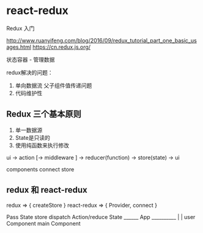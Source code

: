 # react-redux

Redux 入门

http://www.ruanyifeng.com/blog/2016/09/redux_tutorial_part_one_basic_usages.html
https://cn.redux.js.org/

状态容器 - 管理数据

redux解决的问题：

1. 单向数据流  父子组件值传递问题
2. 代码维护性

## Redux 三个基本原则

1. 单一数据源
2. State是只读的
3. 使用纯函数来执行修改

ui -> action [-> middleware ] -> reducer(function) -> store(state) -> ui

components  connect   store

## redux 和 react-redux

redux     =>    { createStore }
react-redux     =>    { Provider, connect }

  Pass State     store       dispatch Action/reduce State
         ______   App    __________
        |                          |
user Component              main Component




